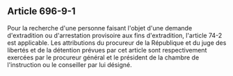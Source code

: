 Article 696-9-1
----
Pour la recherche d'une personne faisant l'objet d'une demande d'extradition ou
d'arrestation provisoire aux fins d'extradition, l'article 74-2 est applicable.
Les attributions du procureur de la République et du juge des libertés et de la
détention prévues par cet article sont respectivement exercées par le procureur
général et le président de la chambre de l'instruction ou le conseiller par lui
désigné.
